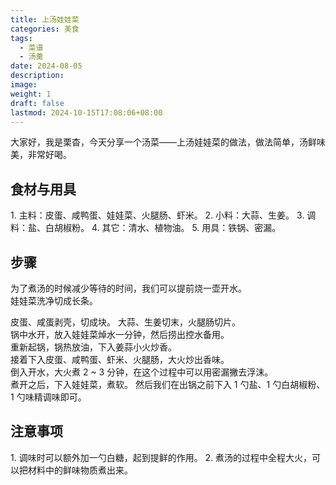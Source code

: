 ```yaml
---
title: 上汤娃娃菜
categories: 美食
tags:
  - 菜谱
  - 汤羹
date: 2024-08-05
description: 
image: 
weight: 1
draft: false
lastmod: 2024-10-15T17:08:06+08:00
---
```

大家好，我是栗杳，今天分享一个汤菜——上汤娃娃菜的做法，做法简单，汤鲜味美，非常好喝。

## 食材与用具

1. 主料：皮蛋、咸鸭蛋、娃娃菜、火腿肠、虾米。
2. 小料：大蒜、生姜。
3. 调料：盐、白胡椒粉。
4. 其它：清水、植物油。
5. 用具：铁锅、密漏。

## 步骤

为了煮汤的时候减少等待的时间，我们可以提前烧一壶开水。  
娃娃菜洗净切成长条。

皮蛋、咸蛋剥壳，切成块。
大蒜、生姜切末，火腿肠切片。  
锅中水开，放入娃娃菜焯水一分钟，然后捞出控水备用。  
重新起锅，锅热放油，下入姜蒜小火炒香。  
接着下入皮蛋、咸鸭蛋、虾米、火腿肠，大火炒出香味。  
倒入开水，大火煮 2 ~ 3 分钟，在这个过程中可以用密漏撇去浮沫。  
煮开之后，下入娃娃菜，煮软。
然后我们在出锅之前下入 1 勺盐、1 勺白胡椒粉、1 勺味精调味即可。

## 注意事项

1. 调味时可以额外加一勺白糖，起到提鲜的作用。
2. 煮汤的过程中全程大火，可以把材料中的鲜味物质煮出来。